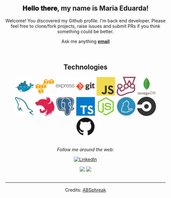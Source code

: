 <div>
  <div align="center">
    <h2> 𝐇𝐞𝐥𝐥𝐨 𝐭𝐡𝐞𝐫𝐞, my name is Maria Eduarda!</h2>
  </div>
  
  <p align="center"> 
    Welcome! You discovered my Github profile.
    I'm back end developer.
    Please feel free to clone/fork projects, raise issues and submit PRs if you think something could be better.
  <p/>
  
  <p align="center">
    Ask me anything <a href="mailto:mariaeduarda-souza@hotmail.com.br"><b>email</b></a>
  <p />
  
  <div style="display: inline_block" align="center"><br>
    <h2>Technologies</h2>
      <img src="https://raw.githubusercontent.com/devicons/devicon/master/icons/docker/docker-original.svg" alt="docker" width="60" height="60" />
      <img src="https://raw.githubusercontent.com/devicons/devicon/master/icons/amazonwebservices/amazonwebservices-original.svg" alt="aws" width="60" height="60" />
      <img src="https://raw.githubusercontent.com/devicons/devicon/master/icons/express/express-original-wordmark.svg" alt="express" width="60" height="60" />
      <img src="https://raw.githubusercontent.com/devicons/devicon/master/icons/git/git-original-wordmark.svg" alt="git" width="60" height="60" />
      <img src="https://raw.githubusercontent.com/devicons/devicon/master/icons/javascript/javascript-original.svg" alt="js" width="60" height="60" />
      <img src="https://raw.githubusercontent.com/devicons/devicon/master/icons/jest/jest-plain.svg" alt="jest" width="60" height="60" />
      <img src="https://raw.githubusercontent.com/devicons/devicon/master/icons/mongodb/mongodb-original-wordmark.svg" alt="mongo" width="60" height="60" />
      <img src="https://raw.githubusercontent.com/devicons/devicon/master/icons/mysql/mysql-original.svg" alt="mysql" width="60" height="60" />
      <img src="https://raw.githubusercontent.com/devicons/devicon/master/icons/nestjs/nestjs-plain.svg" alt="nest" width="60" height="60" />
      <img src="https://raw.githubusercontent.com/devicons/devicon/master/icons/postgresql/postgresql-original.svg" alt="postgres" width="60" height="60" />
      <img src="https://raw.githubusercontent.com/devicons/devicon/master/icons/typescript/typescript-plain.svg" alt="ts" width="60" height="60" />
      <img src="https://raw.githubusercontent.com/devicons/devicon/master/icons/nodejs/nodejs-original.svg" alt="node" width="60" height="60" />
      <img src="https://raw.githubusercontent.com/devicons/devicon/master/icons/yarn/yarn-original.svg" alt="yarn" width="60" height="60" />
      <img src="https://raw.githubusercontent.com/devicons/devicon/master/icons/circleci/circleci-plain.svg" alt="circleci" width="60" height="60" />
      <img src="https://raw.githubusercontent.com/devicons/devicon/master/icons/github/github-original.svg" alt="github" width="60" height="60" />
  </div><br>
  
  <p align="center"><i>Follow me around the web:</i><br></p>
  
  <p align="center">
    <a href="https://www.linkedin.com/in/maria-eduarda-de-souza/" rel="nofollow"><img src="https://camo.githubusercontent.com/1598532a3542326fff0ea5e0481f39287c1a1a201b07b4fff95c5ecd6a30553e/68747470733a2f2f696d672e736869656c64732e696f2f62616467652f4c696e6b6564496e2d2532333030373742352e7376673f267374796c653d666c61742d737175617265266c6f676f3d6c696e6b6564696e266c6f676f436f6c6f723d7768697465" alt="LinkedIn" data-canonical-src="https://img.shields.io/badge/LinkedIn-%230077B5.svg?&amp;style=flat-square&amp;logo=linkedin&amp;logoColor=white" style="max-width:100%;"></a>

</p>
  
  <div align="center">
    <img src="https://github-readme-stats.vercel.app/api?username=mariaES1&show_icons=true&theme=radical" />
    <img height="180em" src="https://github-readme-stats.vercel.app/api/top-langs/?username=mariaES1&layout=compact&langs_count=7&theme=radical"/>
  <div/>
    
  <br />
  <hr />
    <p>Credits: <a href="https://github.com/ABSphreak"> ABSphreak</a></p>
<div/>


